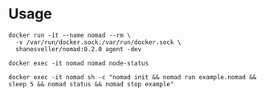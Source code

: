 # Usage

```shell
docker run -it --name nomad --rm \
  -v /var/run/docker.sock:/var/run/docker.sock \
  shanesveller/nomad:0.2.0 agent -dev
```

```shell
docker exec -it nomad nomad node-status
```

```shell
docker exec -it nomad sh -c "nomad init && nomad run example.nomad && sleep 5 && nomad status && nomad stop example"
```
